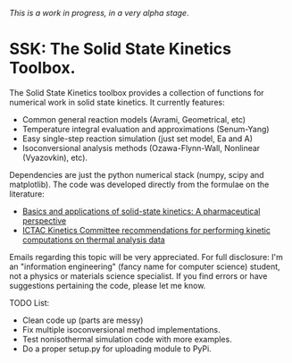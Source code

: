 *This is a work in progress, in a very alpha stage*.

SSK: The Solid State Kinetics Toolbox.
===========

The Solid State Kinetics toolbox provides a collection of functions for numerical 
work in solid state kinetics. It currently features:

* Common general reaction models (Avrami, Geometrical, etc)
* Temperature integral evaluation and approximations (Senum-Yang)
* Easy single-step reaction simulation (just set model, Ea and A)
* Isoconversional analysis methods (Ozawa-Flynn-Wall, Nonlinear (Vyazovkin), etc).

Dependencies are just the python numerical stack (numpy, scipy and matplotlib). 
The code was developed directly from the formulae on the literature:

* [Basics and applications of solid-state kinetics: A pharmaceutical perspective](http://onlinelibrary.wiley.com/doi/10.1002/jps.20559/abstract)
* [ICTAC Kinetics Committee recommendations for performing kinetic computations on thermal analysis data](http://www.sciencedirect.com/science/article/pii/S0040603111002152)

Emails regarding this topic will be very appreciated. For full disclosure: I'm
an "information engineering" (fancy name for computer science) student, not a 
physics or materials science specialist. If you find errors or have suggestions
pertaining the code, please let me know.

TODO List:
* Clean code up (parts are messy)
* Fix multiple isoconversional method implementations.
* Test nonisothermal simulation code with more examples.
* Do a proper setup.py for uploading module to PyPi.
